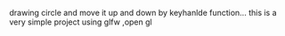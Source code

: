 drawing circle and move it up and down by keyhanlde function...
this is a very simple project using glfw ,open gl
